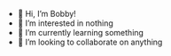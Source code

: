 - 👋 Hi, I’m Bobby!
- 👀 I’m interested in nothing
- 🌱 I’m currently learning something
- 💞️ I’m looking to collaborate on anything

<!---
B0BBYPCP/B0BBYPCP is a ✨ special ✨ repository because its `README.md` (this file) appears on your GitHub profile.
You can click the Preview link to take a look at your changes.
--->
